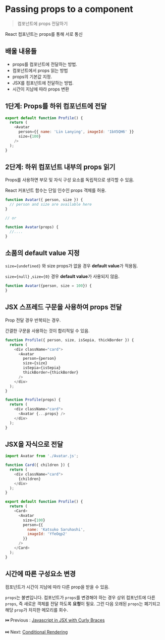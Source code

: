 # Passing props to a component

> 컴포넌트에 props 전달하기

React 컴포넌트는 props를 통해 서로 통신

## 배울 내용들

- props를 컴포넌트에 전달하는 방법.
- 컴포넌트에서 props 읽는 방법
- props의 기본값 지정.
- JSX를 컴포넌트에 전달하는 방법.
- 시간이 지남에 따라 props 변환

## 1단계: Props를 하위 컴포넌트에 전달

```javascript
export default function Profile() {
  return (
    <Avatar
      person={{ name: 'Lin Lanying', imageId: '1bX5QH6' }}
      size={100}
    />
  );
}
```

## 2단계: 하위 컴포넌트 내부의 props 읽기

Props를 사용하면 부모 및 자식 구성 요소를 독립적으로 생각할 수 있음.

React  커포넌트 함수는 단일 인수인 props 객체를 허용.

```javascript
function Avatar({ person, size }) {
  // person and size are available here
}

// or

function Avatar(props) {
  //....
}
```

## 소품의 default value 지정

`size={undefined}` 와 size props가 없을 경우  **default value**가 적용됨. 

`size={null}` ,`size={0}` 경우 **default value**가 사용되지 않음.

```javascript
function Avatar({person, size = 100}) {
}
```

## JSX 스프레드 구문을 사용하여  props 전달

Prop 전달 경우 반복되는 경우.

간결한 구문을 사용하는 것이 합리적일 수 있음.

```javascript
function Profile({ person, size, isSepia, thickBorder }) {
  return (
    <div className="card">
      <Avatar
        person={person}
        size={size}
        isSepia={isSepia}
        thickBorder={thickBorder}
      />
    </div>
  );
}
```

```javascript
function Profile(props) {
  return (
    <div className="card">
      <Avatar {...props} />
    </div>
  );
}
```

## JSX을 자식으로 전달

```javascript
import Avatar from './Avatar.js';

function Card({ children }) {
  return (
    <div className="card">
      {children}
    </div>
  );
}

export default function Profile() {
  return (
    <Card>
      <Avatar
        size={100}
        person={{ 
          name: 'Katsuko Saruhashi',
          imageId: 'YfeOqp2'
        }}
      />
    </Card>
  );
}
```

## 시간에 따른 구성요소 변경

컴포넌트가 시간이 지남에 따라 다른 prop을 받을 수 있음.

`props`는 불변입니다. 컴포넌트가 `props`를 변경해야 하는 경우 상위 컴포넌트에 다른 `props`, 즉 새로운 객체를 전달 하도록 **요청**이 필요. 그런 다음 오래된 `props`는 폐기되고 해당 `prop`가 차지한 메모리를 회수.

⏮️ Previous : [Javascript in JSX with Curly Braces](./008-%EB%A6%AC%EC%95%A1%ED%8A%B8%20JavaScript%20in%20JSX%20with%20curly%20braces.md)

⏭️ Next: [Conditional Rendering](./010-%EB%A6%AC%EC%95%A1%ED%8A%B8%20Conditional%20rendering.md)
